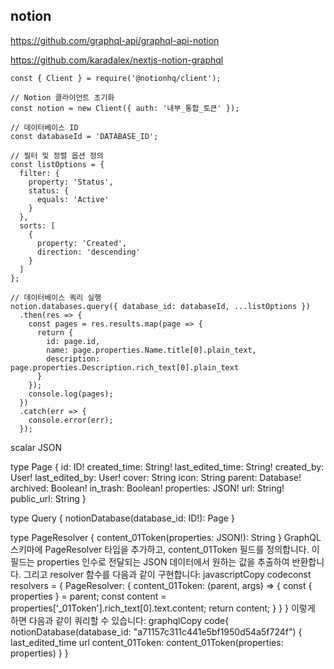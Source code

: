 ## notion

https://github.com/graphql-api/graphql-api-notion

https://github.com/karadalex/nextjs-notion-graphql

```
const { Client } = require('@notionhq/client');

// Notion 클라이언트 초기화
const notion = new Client({ auth: '내부_통합_토큰' });

// 데이터베이스 ID
const databaseId = 'DATABASE_ID';

// 필터 및 정렬 옵션 정의
const listOptions = {
  filter: {
    property: 'Status',
    status: {
      equals: 'Active'
    }
  },
  sorts: [
    {
      property: 'Created',
      direction: 'descending'
    }
  ]
};

// 데이터베이스 쿼리 실행
notion.databases.query({ database_id: databaseId, ...listOptions })
  .then(res => {
    const pages = res.results.map(page => {
      return {
        id: page.id,
        name: page.properties.Name.title[0].plain_text,
        description: page.properties.Description.rich_text[0].plain_text
      }
    });
    console.log(pages);
  })
  .catch(err => {
    console.error(err);
  });
```

scalar JSON

type Page {
id: ID!
created_time: String!
last_edited_time: String!
created_by: User!
last_edited_by: User!
cover: String
icon: String
parent: Database!
archived: Boolean!
in_trash: Boolean!
properties: JSON!
url: String!
public_url: String
}

type Query {
notionDatabase(database_id: ID!): Page
}

type PageResolver {
content_01Token(properties: JSON!): String
}
GraphQL 스키마에 PageResolver 타입을 추가하고, content_01Token 필드를 정의합니다. 이 필드는 properties 인수로 전달되는 JSON 데이터에서 원하는 값을 추출하여 반환합니다.
그리고 resolver 함수를 다음과 같이 구현합니다:
javascriptCopy codeconst resolvers = {
PageResolver: {
content_01Token: (parent, args) => {
const { properties } = parent;
const content = properties['_01Token'].rich_text[0].text.content;
return content;
}
}
}
이렇게 하면 다음과 같이 쿼리할 수 있습니다:
graphqlCopy code{
notionDatabase(database_id: "a71157c311c441e5bf1950d54a5f724f") {
last_edited_time
url
content_01Token: content_01Token(properties: properties)
}
}
